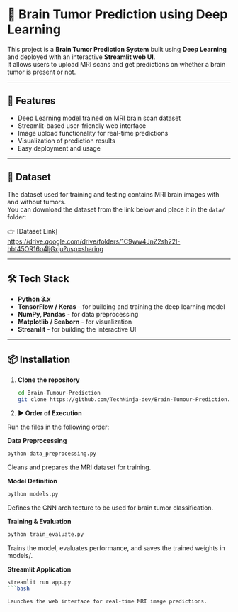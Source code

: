# 🧠 Brain Tumor Prediction using Deep Learning

This project is a **Brain Tumor Prediction System** built using **Deep Learning** and deployed with an interactive **Streamlit web UI**.  
It allows users to upload MRI scans and get predictions on whether a brain tumor is present or not.  

---

## 🚀 Features

- Deep Learning model trained on MRI brain scan dataset  
- Streamlit-based user-friendly web interface  
- Image upload functionality for real-time predictions  
- Visualization of prediction results  
- Easy deployment and usage  

---

## 📂 Dataset

The dataset used for training and testing contains MRI brain images with and without tumors.  
You can download the dataset from the link below and place it in the `data/` folder:

👉 [Dataset Link] https://drive.google.com/drive/folders/1C9ww4JnZ2sh22I-hbt45OR16o4ljGxju?usp=sharing

---

## 🛠️ Tech Stack

- **Python 3.x**  
- **TensorFlow / Keras** - for building and training the deep learning model  
- **NumPy, Pandas** - for data preprocessing  
- **Matplotlib / Seaborn** - for visualization  
- **Streamlit** - for building the interactive UI  

---


## 📦 Installation

1. **Clone the repository**
   ```bash
   cd Brain-Tumour-Prediction
   git clone https://github.com/TechNinja-dev/Brain-Tumour-Prediction.git
2. **▶️ Order of Execution**

Run the files in the following order:

**Data Preprocessing**
```bash
python data_preprocessing.py

```
Cleans and prepares the MRI dataset for training.

**Model Definition**
```bash
python models.py
```

Defines the CNN architecture to be used for brain tumor classification.

**Training & Evaluation**
```bash
python train_evaluate.py

```
Trains the model, evaluates performance, and saves the trained weights in models/.

**Streamlit Application**
```bash
streamlit run app.py
```bash

Launches the web interface for real-time MRI image predictions.


